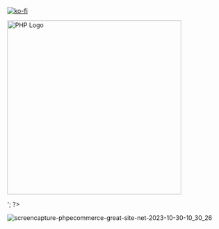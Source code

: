 [![ko-fi](https://ko-fi.com/img/githubbutton_sm.svg)](https://ko-fi.com/V7V1LLFKO)
<?php
echo '<p align="center"><a href="https://www.php.net" target="_blank"><img src="https://www.php.net/images/logos/new-php-logo.svg" width="400" alt="PHP Logo"></a></p>';
?>


![screencapture-phpecommerce-great-site-net-2023-10-30-10_30_26](https://github.com/Majid-Razzaq/php-ecommerce-Project/assets/80920360/0177fb88-d314-4909-8926-5366e45107d1)
